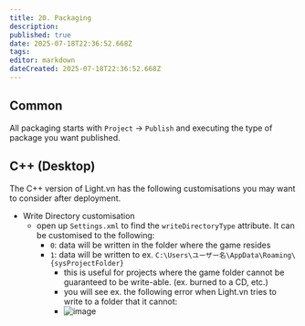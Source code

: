 ```yaml
---
title: 20. Packaging
description: 
published: true
date: 2025-07-18T22:36:52.668Z
tags: 
editor: markdown
dateCreated: 2025-07-18T22:36:52.668Z
---
```


## Common

All packaging starts with `Project` -> `Publish` and executing the type of package you want published.

## C++ (Desktop)

The C++ version of Light.vn has the following customisations you may want to consider after deployment. 

- Write Directory customisation
  - open up `Settings.xml` to find the `writeDirectoryType` attribute. It can be customised to the following:
    - `0`: data will be written in the folder where the game resides
    - `1`: data will be written to ex. `C:\Users\ユーザー名\AppData\Roaming\{sysProjectFolder}`
      - this is useful for projects where the game folder cannot be guaranteed to be write-able. (ex. burned to a CD, etc.)
      - you will see ex. the following error when Light.vn tries to write to a folder that it cannot:
      - <img alt="image" src="https://github.com/user-attachments/assets/3d91a6d0-667c-4ef3-bdc8-9af11d52c633" />

